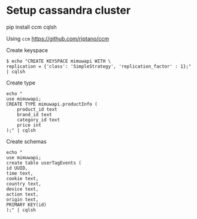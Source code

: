 # Setup cassandra cluster

pip install ccm cqlsh

Using `ccm`
https://github.com/riptano/ccm

Create keyspace
```
$ echo "CREATE KEYSPACE mimuwapi WITH \
replication = {'class': 'SimpleStrategy', 'replication_factor' : 1};" | cqlsh
```

Create type 
```
echo "
use mimuwapi;
CREATE TYPE mimuwapi.productInfo (
    product_id text
    brand_id text
    category_id text
    price int
);" | cqlsh
```

Create schemas
```
echo "
use mimuwapi;
create table userTagEvents (
id UUID,
time text,
cookie text,
country text,
device text,
action text,
origin text,
PRIMARY KEY(id)
);" | cqlsh
```
